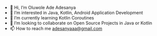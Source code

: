 - 👋 Hi, I’m Oluwole Ade Adesanya
- 👀 I’m interested in Java, Kotlin, Android Application Development
- 🌱 I’m currently learning Kotlin Coroutines
- 💞️ I’m looking to collaborate on Open Source Projects in Java or Kotlin
- 📫 How to reach me adesanyaaa@gmail.com

<!---
adesanyaaa/adesanyaaa is a ✨ special ✨ repository because its `README.md` (this file) appears on your GitHub profile.
You can click the Preview link to take a look at your changes.
--->
